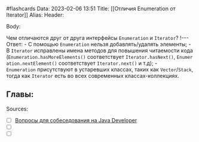 #flashcards
Data: 2023-02-06 13:51
Title: [[Отличия Enumeration от Iterator]]
Alias:
Header:




Body:


Чем отличаются друг от друга интерфейсы `Enumeration` и `Iterator`?
!---
Ответ:
	- С помощью `Enumeration` нельзя добавлять/удалять элементы;
	- В `Iterator` исправлены имена методов для повышения читаемости кода (`Enumeration.hasMoreElements()` соответствует `Iterator.hasNext()`, `Enumeration.nextElement()` соответствует `Iterator.next()` и т.д);
	- `Enumeration` присутствуют в устаревших классах, таких как `Vector`/`Stack`, тогда как `Iterator` есть во всех современных классах-коллекциях.
<!--SR:!2023-03-11,3,150-->




Главы:
-


Sources:
- [ ] [Вопросы для собеседования на Java Developer](https://github.com/enhorse/java-interview/blob/master/README.md#%D0%9E%D0%9E%D0%9F)
- [ ] []()
- [ ] []()
